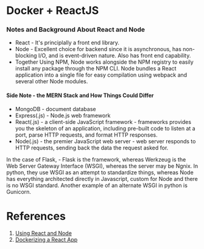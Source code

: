 # Docker + ReactJS

### Notes and Background About React and Node

* React - It's principlally a front end library.
* Node - Excellent choice for backend since it is asynchronous, has non-blocking I/O, and is event-driven nature. Also has front end capability.
* Together Using NPM, Node works alongside the NPM registry to easily install any package through the NPM CLI. Node bundles a React application into a single file for easy compilation using webpack and several other Node modules.

#### Side Note - the MERN Stack and How Things Could Differ

* MongoDB - document database
* Express(.js) - Node.js web framework
* React(.js) - a client-side JavaScript framework - frameworks provides you the skeleton of an application, including pre-built code to listen at a port, parse HTTP requests, and format HTTP responses.
* Node(.js) - the premier JavaScript web server - web server responds to HTTP requests, sending back the data the request asked for.

In the case of Flask, - Flask is the framework, whereas Werkzeug is the Web Server Gateway Interface (WSGI), whereas the server may be Ngnix. In python, they use WSGI as an attempt to standardize things, whereas Node has everything architected directly in Javascript, custom for Node and there is no WSGI standard. Another example of an alternate WSGI in python is Gunicorn.


# References

1. [Using React and Node](https://www.simform.com/use-nodejs-with-react/)
2. [Dockerizing a React App](https://mherman.org/blog/dockerizing-a-react-app/)

